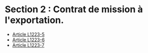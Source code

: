 # Section 2 : Contrat de mission à l'exportation.

* [Article L1223-5](./LEGIARTI000006900872.md)
* [Article L1223-6](./LEGIARTI000006900873.md)
* [Article L1223-7](./LEGIARTI000006900874.md)
